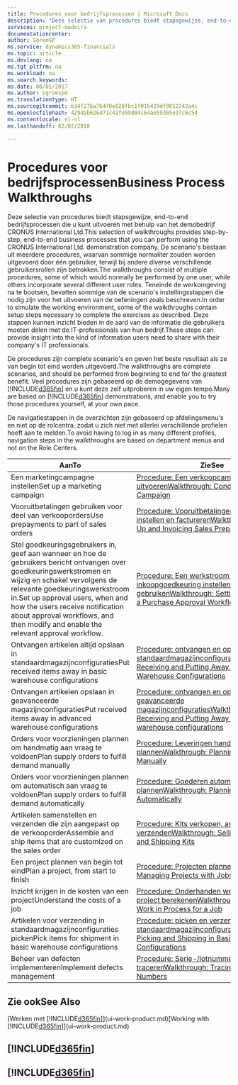 ```yaml
---
title: Procedures voor bedrijfsprocessen | Microsoft Docs
description: "Deze selectie van procedures biedt stapsgewijze, end-to-end bedrijfsprocessen die u kunt uitvoeren met behulp van het demobedrijf CRONUS International Ltd. De scenario's bestaan uit meerdere procedures, waarvan sommige normaliter zouden worden uitgevoerd door één gebruiker, terwijl bij andere diverse verschillende gebruikersrollen zijn betrokken. Teneinde de werkomgeving na te bootsen, bevatten sommige van de scenario's instellingsstappen die nodig zijn voor het uitvoeren van de oefeningen zoals beschreven. Deze stappen kunnen inzicht bieden in de aard van de informatie die gebruikers moeten delen met de IT-professionals van hun bedrijf."
services: project-madeira
documentationcenter: 
author: SorenGP
ms.service: dynamics365-financials
ms.topic: article
ms.devlang: na
ms.tgt_pltfrm: na
ms.workload: na
ms.search.keywords: 
ms.date: 08/01/2017
ms.author: sgroespe
ms.translationtype: HT
ms.sourcegitcommit: b34f276a764f0e828fbc1f015429df9852242a4c
ms.openlocfilehash: 429dab626d71c42fe99d84c64ae59365e37c6c54
ms.contentlocale: nl-nl
ms.lasthandoff: 02/02/2018

---
```

# <a name="business-process-walkthroughs"></a><span data-ttu-id="b1d4d-106">Procedures voor bedrijfsprocessen</span><span class="sxs-lookup"><span data-stu-id="b1d4d-106">Business Process Walkthroughs</span></span>
<span data-ttu-id="b1d4d-107">Deze selectie van procedures biedt stapsgewijze, end-to-end bedrijfsprocessen die u kunt uitvoeren met behulp van het demobedrijf CRONUS International Ltd.</span><span class="sxs-lookup"><span data-stu-id="b1d4d-107">This selection of walkthroughs provides step-by-step, end-to-end business processes that you can perform using the CRONUS International Ltd. demonstration company.</span></span> <span data-ttu-id="b1d4d-108">De scenario's bestaan uit meerdere procedures, waarvan sommige normaliter zouden worden uitgevoerd door één gebruiker, terwijl bij andere diverse verschillende gebruikersrollen zijn betrokken.</span><span class="sxs-lookup"><span data-stu-id="b1d4d-108">The walkthroughs consist of multiple procedures, some of which would normally be performed by one user, while others incorporate several different user roles.</span></span> <span data-ttu-id="b1d4d-109">Teneinde de werkomgeving na te bootsen, bevatten sommige van de scenario's instellingsstappen die nodig zijn voor het uitvoeren van de oefeningen zoals beschreven.</span><span class="sxs-lookup"><span data-stu-id="b1d4d-109">In order to simulate the working environment, some of the walkthroughs contain setup steps necessary to complete the exercises as described.</span></span> <span data-ttu-id="b1d4d-110">Deze stappen kunnen inzicht bieden in de aard van de informatie die gebruikers moeten delen met de IT-professionals van hun bedrijf.</span><span class="sxs-lookup"><span data-stu-id="b1d4d-110">These steps can provide insight into the kind of information users need to share with their company's IT professionals.</span></span>  

 <span data-ttu-id="b1d4d-111">De procedures zijn complete scenario's en geven het beste resultaat als ze van begin tot eind worden uitgevoerd.</span><span class="sxs-lookup"><span data-stu-id="b1d4d-111">The walkthroughs are complete scenarios, and should be performed from beginning to end for the greatest benefit.</span></span> <span data-ttu-id="b1d4d-112">Veel procedures zijn gebaseerd op de demogegevens van [!INCLUDE[d365fin](includes/d365fin_md.md)] en u kunt deze zelf uitproberen in uw eigen tempo.</span><span class="sxs-lookup"><span data-stu-id="b1d4d-112">Many are based on [!INCLUDE[d365fin](includes/d365fin_md.md)] demonstrations, and enable you to try those procedures yourself, at your own pace.</span></span>  

 <span data-ttu-id="b1d4d-113">De navigatiestappen in de overzichten zijn gebaseerd op afdelingsmenu's en niet op de rolcentra, zodat u zich niet met allerlei verschillende profielen hoeft aan te melden.</span><span class="sxs-lookup"><span data-stu-id="b1d4d-113">To avoid having to log in as many different profiles, navigation steps in the walkthroughs are based on department menus and not on the Role Centers.</span></span>  

|<span data-ttu-id="b1d4d-114">Aan</span><span class="sxs-lookup"><span data-stu-id="b1d4d-114">To</span></span>|<span data-ttu-id="b1d4d-115">Zie</span><span class="sxs-lookup"><span data-stu-id="b1d4d-115">See</span></span>|  
|--------|---------|  
|<span data-ttu-id="b1d4d-116">Een marketingcampagne instellen</span><span class="sxs-lookup"><span data-stu-id="b1d4d-116">Set up a marketing campaign</span></span>|[<span data-ttu-id="b1d4d-117">Procedure: Een verkoopcampagne uitvoeren</span><span class="sxs-lookup"><span data-stu-id="b1d4d-117">Walkthrough: Conducting a Sales Campaign</span></span>](walkthrough-conducting-a-sales-campaign.md)|  
|<span data-ttu-id="b1d4d-118">Vooruitbetalingen gebruiken voor deel van verkooporders</span><span class="sxs-lookup"><span data-stu-id="b1d4d-118">Use prepayments to part of sales orders</span></span>|[<span data-ttu-id="b1d4d-119">Procedure: Vooruitbetalingen verkoop instellen en factureren</span><span class="sxs-lookup"><span data-stu-id="b1d4d-119">Walkthrough: Setting Up and Invoicing Sales Prepayments</span></span>](walkthrough-setting-up-and-invoicing-sales-prepayments.md)|  
|<span data-ttu-id="b1d4d-120">Stel goedkeuringsgebruikers in, geef aan wanneer en hoe de gebruikers bericht ontvangen over goedkeuringswerkstromen en wijzig en schakel vervolgens de relevante goedkeuringswerkstroom in.</span><span class="sxs-lookup"><span data-stu-id="b1d4d-120">Set up approval users, when and how the users receive notification about approval workflows, and then modify and enable the relevant approval workflow.</span></span>|[<span data-ttu-id="b1d4d-121">Procedure: Een werkstroom voor inkoopgoedkeuring instellen en gebruiken</span><span class="sxs-lookup"><span data-stu-id="b1d4d-121">Walkthrough: Setting Up and Using a Purchase Approval Workflow</span></span>](walkthrough-setting-up-and-using-a-purchase-approval-workflow.md)|  
|<span data-ttu-id="b1d4d-122">Ontvangen artikelen altijd opslaan in standaardmagazijnconfiguraties</span><span class="sxs-lookup"><span data-stu-id="b1d4d-122">Put received items away in basic warehouse configurations</span></span>|[<span data-ttu-id="b1d4d-123">Procedure: ontvangen en opslaan in standaardmagazijnconfiguraties</span><span class="sxs-lookup"><span data-stu-id="b1d4d-123">Walkthrough: Receiving and Putting Away in Basic Warehouse Configurations</span></span>](walkthrough-receiving-and-putting-away-in-basic-warehousing.md)|  
|<span data-ttu-id="b1d4d-124">Ontvangen artikelen opslaan in geavanceerde magazijnconfiguraties</span><span class="sxs-lookup"><span data-stu-id="b1d4d-124">Put received items away in advanced warehouse configurations</span></span>|[<span data-ttu-id="b1d4d-125">Procedure: ontvangen en opslaan in geavanceerde magazijnconfiguraties</span><span class="sxs-lookup"><span data-stu-id="b1d4d-125">Walkthrough: Receiving and Putting Away in advanced warehouse configurations</span></span>](walkthrough-receiving-and-putting-away-in-advanced-warehousing.md)|  
|<span data-ttu-id="b1d4d-126">Orders voor voorzieningen plannen om handmatig aan vraag te voldoen</span><span class="sxs-lookup"><span data-stu-id="b1d4d-126">Plan supply orders to fulfill demand manually</span></span>|[<span data-ttu-id="b1d4d-127">Procedure: Leveringen handmatig plannen</span><span class="sxs-lookup"><span data-stu-id="b1d4d-127">Walkthrough: Planning Supplies Manually</span></span>](walkthrough-planning-supplies-manually.md)|  
|<span data-ttu-id="b1d4d-128">Orders voor voorzieningen plannen om automatisch aan vraag te voldoen</span><span class="sxs-lookup"><span data-stu-id="b1d4d-128">Plan supply orders to fulfill demand automatically</span></span>|[<span data-ttu-id="b1d4d-129">Procedure: Goederen automatisch plannen</span><span class="sxs-lookup"><span data-stu-id="b1d4d-129">Walkthrough: Planning Supplies Automatically</span></span>](walkthrough-planning-supplies-automatically.md)|  
|<span data-ttu-id="b1d4d-130">Artikelen samenstellen en verzenden die zijn aangepast op de verkooporder</span><span class="sxs-lookup"><span data-stu-id="b1d4d-130">Assemble and ship items that are customized on the sales order</span></span>|[<span data-ttu-id="b1d4d-131">Procedure: Kits verkopen, assembleren en verzenden</span><span class="sxs-lookup"><span data-stu-id="b1d4d-131">Walkthrough: Selling, Assembling, and Shipping Kits</span></span>](walkthrough-selling-assembling-and-shipping-kits.md)|  
|<span data-ttu-id="b1d4d-132">Een project plannen van begin tot eind</span><span class="sxs-lookup"><span data-stu-id="b1d4d-132">Plan a project, from start to finish</span></span>|[<span data-ttu-id="b1d4d-133">Procedure: Projecten plannen</span><span class="sxs-lookup"><span data-stu-id="b1d4d-133">Walkthrough: Managing Projects with Jobs</span></span>](walkthrough-managing-projects-with-jobs.md)|  
|<span data-ttu-id="b1d4d-134">Inzicht krijgen in de kosten van een project</span><span class="sxs-lookup"><span data-stu-id="b1d4d-134">Understand the costs of a job</span></span>|[<span data-ttu-id="b1d4d-135">Procedure: Onderhanden werk voor een project berekenen</span><span class="sxs-lookup"><span data-stu-id="b1d4d-135">Walkthrough: Calculating Work in Process for a Job</span></span>](walkthrough-calculating-work-in-process-for-a-job.md)|  
|<span data-ttu-id="b1d4d-136">Artikelen voor verzending in standaardmagazijnconfiguraties picken</span><span class="sxs-lookup"><span data-stu-id="b1d4d-136">Pick items for shipment in basic warehouse configurations</span></span>|[<span data-ttu-id="b1d4d-137">Procedure: picken en verzenden in standaardmagazijnconfiguraties</span><span class="sxs-lookup"><span data-stu-id="b1d4d-137">Walkthrough: Picking and Shipping in Basic Warehouse Configurations</span></span>](walkthrough-picking-and-shipping-in-basic-warehousing.md)|  
|<span data-ttu-id="b1d4d-138">Beheer van defecten implementeren</span><span class="sxs-lookup"><span data-stu-id="b1d4d-138">Implement defects management</span></span>|[<span data-ttu-id="b1d4d-139">Procedure: Serie-/lotnummers traceren</span><span class="sxs-lookup"><span data-stu-id="b1d4d-139">Walkthrough: Tracing Serial-Lot Numbers</span></span>](walkthrough-tracing-serial-lot-numbers.md)|  

## <a name="see-also"></a><span data-ttu-id="b1d4d-140">Zie ook</span><span class="sxs-lookup"><span data-stu-id="b1d4d-140">See Also</span></span>
<span data-ttu-id="b1d4d-141">[Werken met [!INCLUDE[d365fin](includes/d365fin_md.md)]](ui-work-product.md)</span><span class="sxs-lookup"><span data-stu-id="b1d4d-141">[Working with [!INCLUDE[d365fin](includes/d365fin_md.md)]](ui-work-product.md)</span></span>  

## [!INCLUDE[d365fin](includes/free_trial_md.md)]  
## [!INCLUDE[d365fin](includes/training_link_md.md)]

